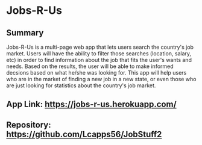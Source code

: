 # Jobs-R-Us

## Summary
Jobs-R-Us is a multi-page web app that lets users search the country's job market. Users will have the ability to filter those searches (location, salary, etc) in order to find information about the job that fits the user's wants and needs. Based on the results, the user will be able to make informed decsions based on what he/she was looking for. This app will help users who are in the market of finding a new job in a new state, or even those who are just looking for statistics about the country's job market. 

## App Link: https://jobs-r-us.herokuapp.com/

## Repository: https://github.com/Lcapps56/JobStuff2